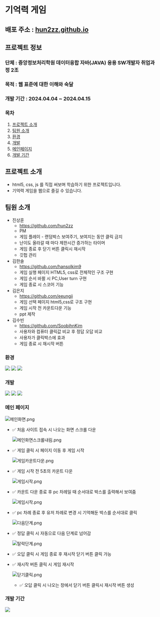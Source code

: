 # 기억력 게임

## 배포 주소 : [hun2zz.github.io](https://hun2zz.github.io)

## 프로젝트 정보

### 단체 : 중앙정보처리학원 데이터융합 자바(JAVA) 응용 SW개발자 취업과정 2조

### 목적 : 웹 표준에 대한 이해와 숙달

### 개발 기간 : 2024.04.04 ~ 2024.04.15

### 목차

1. [프로젝트 소개](#프로젝트-소개)
2. [팀원 소개](#팀원-소개)
3. [환경](#환경)
4. [개발](#개발)
5. [메인페이지](#메인-페이지)
6. [개발 기간](#개발-기간)

## 프로젝트 소개

- html5, css, js 를 직접 써보며 학습하기 위한 프로젝트입니다.
- 기억력 게임을 웹으로 즐길 수 있습니다.

## 팀원 소개

- 진상훈
  - https://github.com/hun2zz
  - PM
  - 게임 플레이 - 랜덤박스 보여주기, 보여지는 동안 클릭 금지
  - 난이도 올라갈 때 마다 제한시간 증가하는 타이머
  - 게임 종료 후 닫기 버튼 클릭시 재시작
  - 깃헙 관리
- 김한솔
  - https://github.com/hansolkim9
  - 게임 실행 페이지 HTML5, css로 전체적인 구조 구현
  - 게임 순서 바뀔 시 PC,User turn 구현
  - 게임 종료 시 스코어 기능
- 김은지
  - https://github.com/eeungji
  - 게임 선택 페이지 html5,css로 구조 구현
  - 게임 시작 전 카운트다운 기능
  - ppt 제작
- 김수빈
  - https://github.com/SoobihnKim
  - 사용자와 컴퓨터 클릭값 비교 후 정답 오답 비교
  - 사용자가 클릭박스에 효과
  - 게임 종료 시 재시작 버튼

### 환경

<div>
<img src="https://img.shields.io/badge/visual studio code-007ACC?style=for-the-badge&logo=visualstudiocode&logoColor=white">
<img src="https://img.shields.io/badge/git-F05032?style=for-the-badge&logo=git&logoColor=white">
<img src="https://img.shields.io/badge/github-181717?style=for-the-badge&logo=github&logoColor=white">
</div>

### 개발

<div>
<img src="https://img.shields.io/badge/html5-E34F26?style=for-the-badge&logo=html5&logoColor=white">
<img src="https://img.shields.io/badge/css3-1572B6?style=for-the-badge&logo=css3&logoColor=white">
<img src="https://img.shields.io/badge/javascript-F7DF1E?style=for-the-badge&logo=javascript&logoColor=white">
</div>

### 메인 페이지

![메인화면.png](./CSS/img/readme1.png)

- ✅ 처음 사이트 접속 시 나오는 화면 스크롤 다운

  ![메인화면스크롤내림.png](./CSS/img/raedmescrolldown.png)

- ✅ 게임 클릭 시 페이지 이동 후 게임 시작

  ![게임카운트다운.png](./CSS/img/readmestart.png)

- ✅ 게임 시작 전 5초의 카운트 다운

  ![게임시작.png](./CSS/img/readmepcturn.png)

- ✅ 카운트 다운 종료 후 pc 차례일 때 순서대로 박스를 출력해서 보여줌

  ![게임시작.png](./CSS/img/readmeuserturn.png)

- ✅ pc 차례 종료 후 유저 차례로 변경 시 기억해둔 박스를 순서대로 클릭

  ![다음단계.png](./CSS/img/readmenextstage.png)

- ✅ 정답 클릭 시 자동으로 다음 단계로 넘어감

  ![탈락단계.png](./CSS/img/readmerestart.png)

- ✅ 오답 클릭 시 게임 종료 후 재시작 닫기 버튼 클릭 가능
- ✅ 재시작 버튼 클릭 시 게임 재시작

  ![닫기클릭.png](./CSS/img/readmeclosebutton.png)

  - ✅ 오답 클릭 시 나오는 창에서 닫기 버튼 클릭시 재시작 버튼 생성

### 개발 기간

<div>
<img src="./CSS/img/readmeproject.png">

</div>
